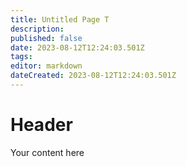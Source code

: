 ```yaml
---
title: Untitled Page T
description: 
published: false
date: 2023-08-12T12:24:03.501Z
tags: 
editor: markdown
dateCreated: 2023-08-12T12:24:03.501Z
---
```


# Header
Your content here